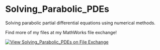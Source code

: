 # Solving_Parabolic_PDEs
Solving parabolic partial differential equations using numerical methods.

Find more of my files at my MathWorks file exchange!

[![View Solving_Parabolic_PDEs on File Exchange](https://www.mathworks.com/matlabcentral/images/matlab-file-exchange.svg)](https://www.mathworks.com/matlabcentral/fileexchange/95213-solving_parabolic_pdes)
